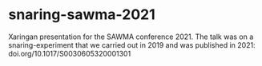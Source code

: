 # snaring-sawma-2021
Xaringan presentation for the SAWMA conference 2021. 
The talk was on a snaring-experiment that we carried out in 2019 and was published in 2021: doi.org/10.1017/S0030605320001301
